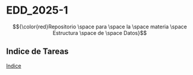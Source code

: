 # EDD_2025-1
$${\color{red}Repositorio \space para \space la \space materia \space Estructura \space de \space Datos}$$
## Indice de Tareas 
[Indice](https://github.com/kno4/EDD_2025-1/blob/main/Tareas/INDICE_TAREAS.md)
